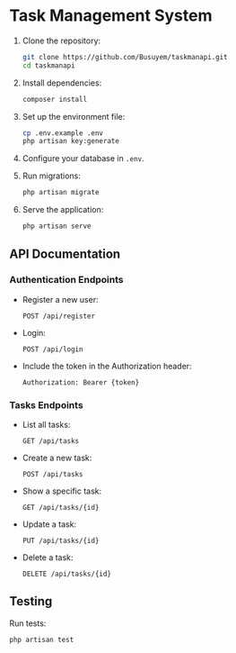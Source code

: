 # Task Management System

1. Clone the repository:
    ```bash
    git clone https://github.com/Busuyem/taskmanapi.git
    cd taskmanapi
    ```

2. Install dependencies:
    ```bash
    composer install
    ```

3. Set up the environment file:
    ```bash
    cp .env.example .env
    php artisan key:generate
    ```

4. Configure your database in `.env`.

5. Run migrations:
    ```bash
    php artisan migrate
    ```

6. Serve the application:
    ```bash
    php artisan serve
    ```

## API Documentation

### Authentication Endpoints

- Register a new user:
    ```
    POST /api/register
    ```

- Login:
    ```
    POST /api/login
    ```

- Include the token in the Authorization header:
    ```
    Authorization: Bearer {token}
    ```

### Tasks Endpoints

- List all tasks:
    ```
    GET /api/tasks
    ```

- Create a new task:
    ```
    POST /api/tasks
    ```

- Show a specific task:
    ```
    GET /api/tasks/{id}
    ```

- Update a task:
    ```
    PUT /api/tasks/{id}
    ```

- Delete a task:
    ```
    DELETE /api/tasks/{id}
    ```

## Testing

Run tests:
```bash
php artisan test
